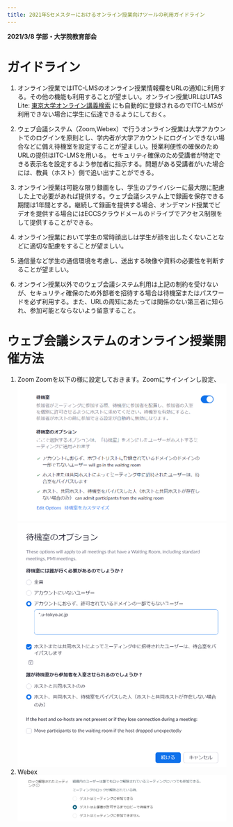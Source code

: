 ```yaml
---
title: 2021年Sセメスターにおけるオンライン授業向けツールの利用ガイドライン
--- 
```


**2021/3/8 学部・大学院教育部会**

# ガイドライン
1. オンライン授業ではITC-LMSのオンライン授業情報欄をURLの通知に利用する。その他の機能も利用することが望ましい。オンライン授業URLはUTAS Lite: [東京大学オンライン講義検索](https://utelecon-directory.adm.u-tokyo.ac.jp) にも自動的に登録されるのでITC-LMSが利用できない場合に学生に伝達できるようにしておく。 

2. ウェブ会議システム（Zoom,Webex）で行うオンライン授業は大学アカウントでのログインを原則とし、学内者が大学アカウントにログインできない場合などに備え待機室を設定することが望ましい。授業利便性の確保のためURLの提供はITC-LMSを用いる。 
セキュリティ確保のため受講者が特定できる表示名を設定するよう参加者に指示する。問題がある受講者がいた場合には、教員（ホスト）側で追い出すことができる。 

3. オンライン授業は可能な限り録画をし、学生のプライバシーに最大限に配慮した上で必要があれば提供する。ウェブ会議システム上で録画を保存できる期間は1年間とする。継続して録画を提供する場合、オンデマンド授業でビデオを提供する場合にはECCSクラウドメールのドライブでアクセス制限をして提供することができる。 

4. オンライン授業において学生の常時顔出しは学生が顔を出したくないことなどに適切な配慮をすることが望ましい。 

5. 通信量など学生の通信環境を考慮し、送出する映像や資料の必要性を判断することが望ましい。 

6. オンライン授業以外でのウェブ会議システム利用は上記の制約を受けないが、セキュリティ確保のため外部者を招待する場合は待機室またはパスワードを必ず利用する。また、URLの周知にあたっては関係のない第三者に知られ、参加可能とならないよう留意すること。

# ウェブ会議システムのオンライン授業開催方法
1. Zoom
Zoomを以下の様に設定しておきます。Zoomにサインインし設定、
![](image/zoom-waitingroom1.png)
![](image/zoom-waitingroom2.png)
2. Webex 
![](image/webex-waitingroom.png)